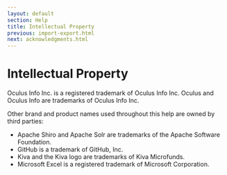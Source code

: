 ```yaml
---
layout: default
section: Help
title: Intellectual Property
previous: import-export.html
next: acknowledgments.html
---
```


Intellectual Property
=====================

Oculus Info Inc. is a registered trademark of Oculus Info Inc. Oculus
and Oculus Info are trademarks of Oculus Info Inc.

Other brand and product names used throughout this help are owned by
third parties:

-   Apache Shiro and Apache Solr are trademarks of the Apache Software
    Foundation.
-   GitHub is a trademark of GitHub, Inc.
-   Kiva and the Kiva logo are trademarks of Kiva Microfunds.
-   Microsoft Excel is a registered trademark of Microsoft Corporation.

